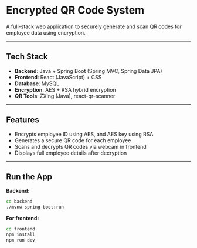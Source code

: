 #  Encrypted QR Code System

A full-stack web application to securely generate and scan QR codes for employee data using encryption.

---

## Tech Stack

- **Backend**: Java + Spring Boot (Spring MVC, Spring Data JPA)
- **Frontend**: React (JavaScript) + CSS
- **Database**: MySQL
- **Encryption**: AES + RSA hybrid encryption
- **QR Tools**: ZXing (Java), react-qr-scanner

---

##  Features

- Encrypts employee ID using AES, and AES key using RSA
- Generates a secure QR code for each employee
- Scans and decrypts QR codes via webcam in frontend
- Displays full employee details after decryption

---

## Run the App

**Backend:**
```bash
cd backend
./mvnw spring-boot:run
```


**For frontend:**
```bash 
cd frontend
npm install
npm run dev
```


